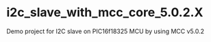 # i2c_slave_with_mcc_core_5.0.2.X
Demo project for I2C slave on PIC16f18325 MCU by using MCC v5.0.2
